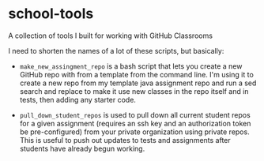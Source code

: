 # school-tools
A collection of tools I built for working with GitHub Classrooms


I need to shorten the names of a lot of these scripts, but basically:

   * `make_new_assingment_repo` is a bash script that lets you create a new GitHub repo with from a template from the command line.  I'm using it to create a new repo from  my template java assignment repo and run a sed search and replace to make it use new classes in the repo itself and in tests, then adding any starter code.

   * `pull_down_student_repos` is used to pull down all current student repos for a given assignment (requires an ssh key and an authorization token be pre-configured) from your private organization using private repos.  This is useful to push out updates to tests and assignments after students have already begun working.
